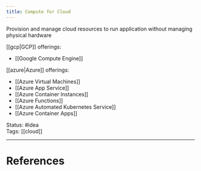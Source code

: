 ```yaml
---
title: Compute for Cloud
---
```

Provision and manage cloud resources to run application without managing physical hardware

[[gcp|GCP]] offerings:   
- [[Google Compute Engine]]

[[azure|Azure]] offerings:  
- [[Azure Virtual Machines]] 
- [[Azure App Service]] 
- [[Azure Container Instances]] 
- [[Azure Functions]]
- [[Azure Automated Kubernetes Service]]
- [[Azure Container Apps]]


Status: #idea  
Tags: [[cloud]]  

---
# References